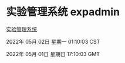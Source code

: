 # 实验管理系统 expadmin
[实验管理系统](http://:56808/expadmin-782313d2-e1b1-4ea7-932e-3a55e6a1a4d0/)

2022年 05月 02日 星期一 01:10:03 CST

2022年 05月 01日 星期日 17:10:03 GMT
